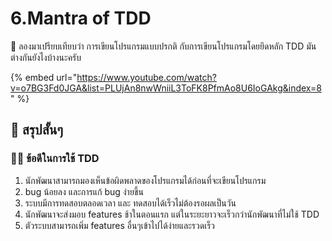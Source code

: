 # 6.Mantra of TDD

💬 ลองมาเปรียบเทียบว่า การเขียนโปรแกรมแบบปรกติ กับการเขียนโปรแกรมโดยยึดหลัก TDD มันต่างกันยังไงบ้างนะครับ

{% embed url="https://www.youtube.com/watch?v=o7BG3Fd0JGA&list=PLUjAn8nwWniiL3ToFK8PfmAo8U6IoGAkg&index=8" %}

## 🎯 สรุปสั้นๆ

### 👨‍🚀 ข้อดีในการใช้ TDD

1. นักพัฒนาสามารถมองเห็นข้อผิดพลาดของโปรแกรมได้ก่อนที่จะเขียนโปรแกรม
2. bug น้อยลง และการแก้ bug ง่ายขึ้น
3. ระบบมีการทดสอบตลอดเวลา และ ทดสอบได้เร็วไม่ต้องรอผลเป็นวัน
4. นักพัฒนาจะส่งมอบ features ช้าในตอนแรก แต่ในระยะยาวจะเร็วกว่านักพัฒนาที่ไม่ใช้ TDD
5. ตัวระบบสามารถเพิ่ม features อื่นๆเข้าไปได้ง่ายและรวดเร็ว

